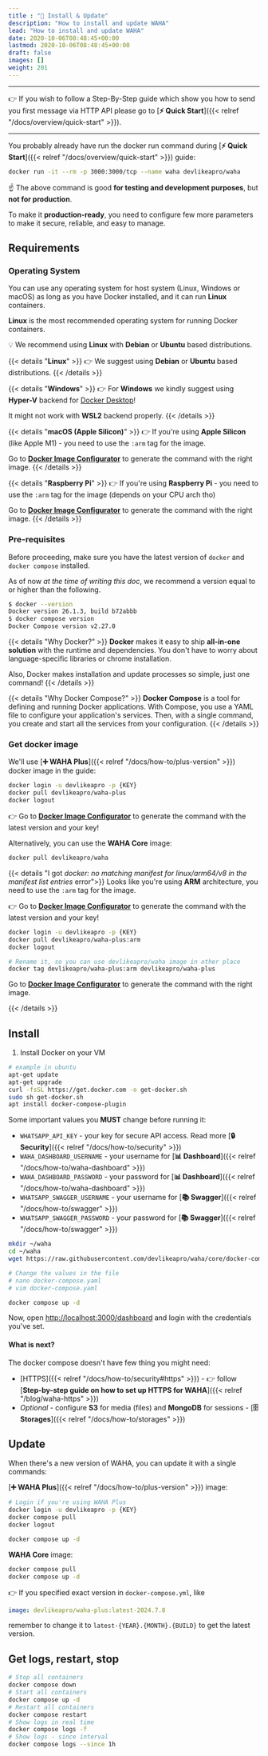 ```yaml
---
title : "🔧 Install & Update"
description: "How to install and update WAHA"
lead: "How to install and update WAHA"
date: 2020-10-06T08:48:45+00:00
lastmod: 2020-10-06T08:48:45+00:00
draft: false
images: []
weight: 201
---
```


---

👉 If you wish to follow a Step-By-Step guide which show you how to send you first message via HTTP API
please go to [**⚡ Quick Start**]({{< relref "/docs/overview/quick-start" >}}).

---

You probably already have run the docker run command during
[**⚡ Quick Start**]({{< relref "/docs/overview/quick-start" >}}) guide:
```bash
docker run -it --rm -p 3000:3000/tcp --name waha devlikeapro/waha
```

☝️ The above command is good **for testing and development purposes**, but **not for production**.

To make it **production-ready**, you need to configure few more parameters to make it secure, reliable, and easy to manage.



## Requirements
### Operating System
You can use any operating system for host system (Linux, Windows or macOS)
as long as you have Docker installed, and it can run **Linux** containers.

**Linux** is the most recommended operating system for running Docker containers.

💡 We recommend using **Linux** with **Debian** or **Ubuntu** based distributions.

{{< details "<b>Linux</b>" >}}
👉 We suggest using **Debian** or **Ubuntu** based distributions.
{{< /details >}}

{{< details "<b>Windows</b>" >}}
👉 For **Windows** we kindly suggest using **Hyper-V** backend for 
[Docker Desktop](https://docs.docker.com/desktop/install/windows-install/)!

It might not work with **WSL2** backend properly.
{{< /details >}}

{{< details "<b>macOS (Apple Silicon)</b>" >}}
👉 If you're using **Apple Silicon** (like Apple M1) - you need to use the `:arm` tag for the image.

Go to
[**Docker Image Configurator**](https://portal.devlike.pro/docker-image)
to generate the command with the right image.
{{< /details >}}

{{< details "<b>Raspberry Pi</b>" >}}
👉 If you're using **Raspberry Pi** - you need to use the `:arm` tag for the image (depends on your CPU arch tho)

Go to
[**Docker Image Configurator**](https://portal.devlike.pro/docker-image)
to generate the command with the right image.
{{< /details >}}


### Pre-requisites
Before proceeding, make sure you have the latest version of `docker` and `docker compose` installed.

As of now *at the time of writing this doc*, we recommend a version equal to or higher than the following.

```bash
$ docker --version
Docker version 26.1.3, build b72abbb
$ docker compose version
Docker Compose version v2.27.0
```

{{< details "Why Docker?" >}}
**Docker** makes it easy to ship **all-in-one solution** with the runtime and dependencies.
You don't have to worry about language-specific libraries or chrome installation.

Also, Docker makes installation and update processes so simple, just one command!
{{< /details >}}

{{< details "Why Docker Compose?" >}}
**Docker Compose** is a tool for defining and running Docker applications.
With Compose, you use a YAML file to configure your application's services.
Then, with a single command, you create and start all the services from your configuration.
{{< /details >}}

### Get docker image
We'll use
[**➕ WAHA Plus**]({{< relref "/docs/how-to/plus-version" >}}) docker image in the guide:

```bash
docker login -u devlikeapro -p {KEY}
docker pull devlikeapro/waha-plus
docker logout
```

👉 Go to
[**Docker Image Configurator**](https://portal.devlike.pro/docker-image)
to generate the command with the latest version and your key!


Alternatively, you can use the **WAHA Core** image:

```bash
docker pull devlikeapro/waha
```
{{< details "I got <i>docker: no matching manifest for linux/arm64/v8 in the manifest list entries</i> error">}}
Looks like you're using **ARM** architecture, you need to use the `:arm` tag for the image.

👉 Go to
[**Docker Image Configurator**](https://portal.devlike.pro/docker-image)
to generate the command with the latest version and your key!

```bash
docker login -u devlikeapro -p {KEY}
docker pull devlikeapro/waha-plus:arm
docker logout

# Rename it, so you can use devlikeapro/waha image in other place
docker tag devlikeapro/waha-plus:arm devlikeapro/waha-plus
```

Go to
[**Docker Image Configurator**](https://portal.devlike.pro/docker-image)
to generate the command with the right image.


{{< /details >}}

## Install

1. Install Docker on your VM
```bash
# example in ubuntu
apt-get update
apt-get upgrade
curl -fsSL https://get.docker.com -o get-docker.sh
sudo sh get-docker.sh
apt install docker-compose-plugin
```

Some important values you **MUST** change before running it:
- `WHATSAPP_API_KEY` - your key for secure API access. Read more [**🔒 Security**]({{< relref "/docs/how-to/security" >}})
- `WAHA_DASHBOARD_USERNAME` - your username for [**📊 Dashboard**]({{< relref "/docs/how-to/waha-dashboard" >}})
- `WAHA_DASHBOARD_PASSWORD` - your password for [**📊 Dashboard**]({{< relref "/docs/how-to/waha-dashboard" >}})
- `WHATSAPP_SWAGGER_USERNAME` - your username for [**📚 Swagger**]({{< relref "/docs/how-to/swagger" >}})
- `WHATSAPP_SWAGGER_PASSWORD` - your password for [**📚 Swagger**]({{< relref "/docs/how-to/swagger" >}})

```bash
mkdir ~/waha
cd ~/waha
wget https://raw.githubusercontent.com/devlikeapro/waha/core/docker-compose.yaml

# Change the values in the file
# nano docker-compose.yaml
# vim docker-compose.yaml

docker compose up -d
```

Now, open [http://localhost:3000/dashboard](http://localhost:3000/dashboard) and login with the credentials you've set.

#### What is next?
The docker compose doesn't have few thing you might need:
- [HTTPS]({{< relref "/docs/how-to/security#https" >}}) - 👉 follow [**Step-by-step guide on how to set up HTTPS for WAHA**]({{< relref "/blog/waha-https" >}})
- *Optional* - configure **S3** for media (files) and **MongoDB** for sessions - [**🗄️ Storages**]({{< relref "/docs/how-to/storages" >}}) 

## Update
When there's a new version of WAHA, you can update it with a single commands:

[**➕ WAHA Plus**]({{< relref "/docs/how-to/plus-version" >}}) image:
```bash
# Login if you're using WAHA Plus
docker login -u devlikeapro -p {KEY}
docker compose pull
docker logout

docker compose up -d
```

**WAHA Core** image:
```bash
docker compose pull
docker compose up -d
```

👉 If you specified exact version in `docker-compose.yml`, like 
```yaml
image: devlikeapro/waha-plus:latest-2024.7.8
```
remember to change it to `latest-{YEAR}.{MONTH}.{BUILD}` to get the latest version.

## Get logs, restart, stop
```bash
# Stop all containers
docker compose down
# Start all containers
docker compose up -d
# Restart all containers
docker compose restart
# Show logs in real time
docker compose logs -f
# Show logs - since interval
docker compose logs --since 1h  
```
